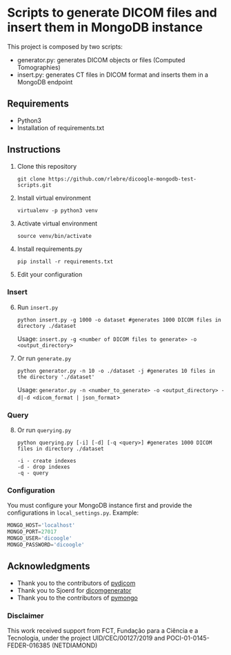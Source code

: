 # Scripts to generate DICOM files and insert them in MongoDB instance

This project is composed by two scripts:

- generator.py: generates DICOM objects or files (Computed Tomographies)
- insert.py: generates CT files in DICOM format and inserts them in a MongoDB endpoint

## Requirements

- Python3
- Installation of requirements.txt

## Instructions

1. Clone this repository

   ```shell script
   git clone https://github.com/rlebre/dicoogle-mongodb-test-scripts.git
   ```

2. Install virtual environment

   ```shell script
   virtualenv -p python3 venv
   ```

3. Activate virtual environment

   ```shell script
   source venv/bin/activate
   ```

4. Install requirements.py

   ```shell script
   pip install -r requirements.txt
   ```

5. Edit your configuration

### Insert

6. Run `insert.py`

   ```shell script
   python insert.py -g 1000 -o dataset #generates 1000 DICOM files in directory ./dataset
   ```

   Usage: `insert.py -g <number of DICOM files to generate> -o <output_directory>`

7. Or run `generate.py`

   ```shell script
   python generator.py -n 10 -o ./dataset -j #generates 10 files in the directory './dataset' 
   ```

   Usage: `generator.py -n <number_to_generate> -o <output_directory> -d|-d <dicom_format | json_format`>

### Query

8. Or run `querying.py`

   ```shell script
   python querying.py [-i] [-d] [-q <query>] #generates 1000 DICOM files in directory ./dataset
   ```

   ```
   -i - create indexes
   -d - drop indexes
   -q - query
   ```

### Configuration

You must configure your MongoDB instance first and provide the configurations in `local_settings.py`. Example:

```python
MONGO_HOST='localhost'
MONGO_PORT=27017
MONGO_USER='dicoogle'
MONGO_PASSWORD='dicoogle'
```

## Acknowledgments

- Thank you to the contributors of [pydicom](pydicom/pydicom)
- Thank you to Sjoerd for [dicomgenerator](sjoerdk/dicomgenerator)
- Thank you to the contributors of [pymongo](mongodb/mongo-python-driver)

### Disclaimer

This work received support from FCT, Fundação para a Ciência e a Tecnologia, under the project UID/CEC/00127/2019 and POCI-01-0145-FEDER-016385 (NETDIAMOND)
